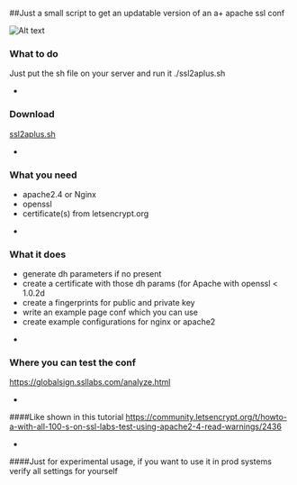 ##Just a small script to get an updatable version of an a+ apache ssl conf

![Alt text](https://raw.githubusercontent.com/mommel/letsencrypt-aplus/master/aplussign.png)

### What to do
Just put the sh file on your server and run it
./ssl2aplus.sh

-
### Download
[ssl2aplus.sh](https://github.com/mommel/letsencrypt-aplus/releases/download/v.1.1/ssl2aplus.sh)

-
### What you need
* apache2.4 or Nginx
* openssl
* certificate(s) from letsencrypt.org

-
### What it does
* generate dh parameters if no present
* create a certificate with those dh params (for Apache with openssl < 1.0.2d
* create a fingerprints for public and private key
* write an example page conf which you can use
* create example configurations for nginx or apache2

-
### Where you can test the conf
https://globalsign.ssllabs.com/analyze.html

-
####Like shown in this tutorial
https://community.letsencrypt.org/t/howto-a-with-all-100-s-on-ssl-labs-test-using-apache2-4-read-warnings/2436

-
####Just for experimental usage, if you want to use it in prod systems verify all settings for yourself
